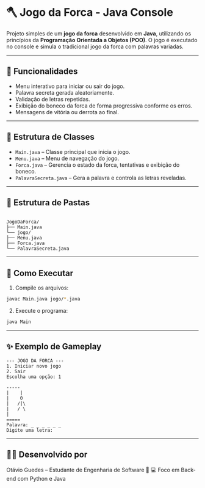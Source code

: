 # 🪓 Jogo da Forca - Java Console

Projeto simples de um **jogo da forca** desenvolvido em **Java**, utilizando os princípios da **Programação Orientada a Objetos (POO)**. O jogo é executado no console e simula o tradicional jogo da forca com palavras variadas.

---

## 📌 Funcionalidades

- Menu interativo para iniciar ou sair do jogo.
- Palavra secreta gerada aleatoriamente.
- Validação de letras repetidas.
- Exibição do boneco da forca de forma progressiva conforme os erros.
- Mensagens de vitória ou derrota ao final.

---

## 🧱 Estrutura de Classes

- `Main.java` – Classe principal que inicia o jogo.
- `Menu.java` – Menu de navegação do jogo.
- `Forca.java` – Gerencia o estado da forca, tentativas e exibição do boneco.
- `PalavraSecreta.java` – Gera a palavra e controla as letras reveladas.

---

## 📁 Estrutura de Pastas

```

JogoDaForca/
├── Main.java
└── jogo/
├── Menu.java
├── Forca.java
└── PalavraSecreta.java

````

---

## 🚀 Como Executar

1. Compile os arquivos:

```bash
javac Main.java jogo/*.java
````

2. Execute o programa:

```bash
java Main
```

---

## ✨ Exemplo de Gameplay

```
--- JOGO DA FORCA ---
1. Iniciar novo jogo
2. Sair
Escolha uma opção: 1

-----
|    |
|    0
|   /|\
|   / \
|
=====
Palavra: _ _ _ _ _ _
Digite uma letra:
```

---

## 👨‍💻 Desenvolvido por

Otávio Guedes – Estudante de Engenharia de Software 🧠
💻 Foco em Back-end com Python e Java
